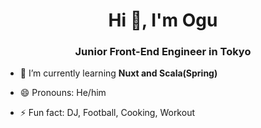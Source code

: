 <!-- ### Hi there 👋 -->

<!--
**ogu89/ogu89** is a ✨ _special_ ✨ repository because its `README.md` (this file) appears on your GitHub profile.

Here are some ideas to get you started:

- 🔭 I’m currently working on ...
- 🌱 I’m currently learning ...
- 👯 I’m looking to collaborate on ...
- 🤔 I’m looking for help with ...
- 💬 Ask me about ...
- 📫 How to reach me: ...
- 😄 Pronouns: ...
- ⚡ Fun fact: ...
-->
<h1 align="center">Hi 👋,  I'm Ogu</h1>
<h3 align="center">Junior Front-End Engineer in Tokyo</h3>

<!-- <p align="left"> <img src="https://komarev.com/ghpvc/?username=ogu89&label=Profile%20views&color=0e75b6&style=flat" alt="ogu89" /> </p> -->

<!--- 🔭 I’m currently working on **Python-projects repository** -->

- 🌱 I’m currently learning **Nuxt and Scala(Spring)**

- 😄 Pronouns: He/him

- ⚡ Fun fact: DJ, Football, Cooking, Workout

<!-- <h3 align="left">Connect with me:</h3> -->
<p align="left">
</p>
